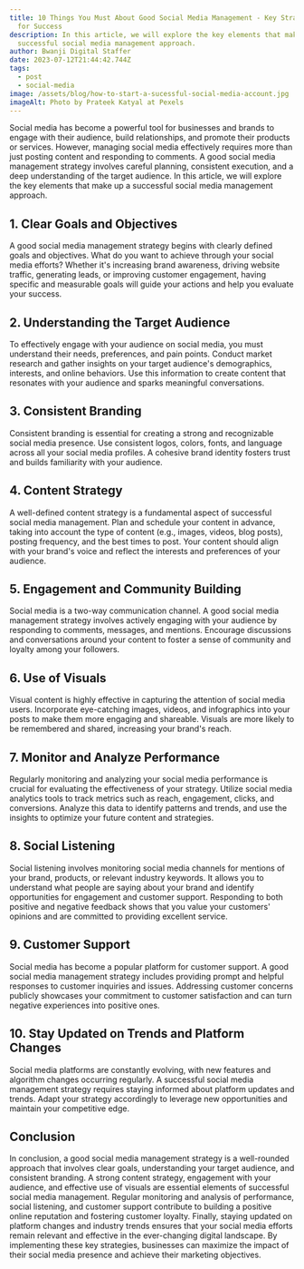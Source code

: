 ```yaml
---
title: 10 Things You Must About Good Social Media Management - Key Strategies
  for Success
description: In this article, we will explore the key elements that make up a
  successful social media management approach.
author: Bwanji Digital Staffer
date: 2023-07-12T21:44:42.744Z
tags:
  - post
  - social-media
image: /assets/blog/how-to-start-a-sucessful-social-media-account.jpg
imageAlt: Photo by Prateek Katyal at Pexels
---
```

Social media has become a powerful tool for businesses and brands to engage with their audience, build relationships, and promote their products or services. However, managing social media effectively requires more than just posting content and responding to comments. A good social media management strategy involves careful planning, consistent execution, and a deep understanding of the target audience. In this article, we will explore the key elements that make up a successful social media management approach.

## 1. Clear Goals and Objectives

A good social media management strategy begins with clearly defined goals and objectives. What do you want to achieve through your social media efforts? Whether it's increasing brand awareness, driving website traffic, generating leads, or improving customer engagement, having specific and measurable goals will guide your actions and help you evaluate your success.

## 2. Understanding the Target Audience

To effectively engage with your audience on social media, you must understand their needs, preferences, and pain points. Conduct market research and gather insights on your target audience's demographics, interests, and online behaviors. Use this information to create content that resonates with your audience and sparks meaningful conversations.

## 3. Consistent Branding

Consistent branding is essential for creating a strong and recognizable social media presence. Use consistent logos, colors, fonts, and language across all your social media profiles. A cohesive brand identity fosters trust and builds familiarity with your audience.

## 4. Content Strategy

A well-defined content strategy is a fundamental aspect of successful social media management. Plan and schedule your content in advance, taking into account the type of content (e.g., images, videos, blog posts), posting frequency, and the best times to post. Your content should align with your brand's voice and reflect the interests and preferences of your audience.

## 5. Engagement and Community Building

Social media is a two-way communication channel. A good social media management strategy involves actively engaging with your audience by responding to comments, messages, and mentions. Encourage discussions and conversations around your content to foster a sense of community and loyalty among your followers.

## 6. Use of Visuals

Visual content is highly effective in capturing the attention of social media users. Incorporate eye-catching images, videos, and infographics into your posts to make them more engaging and shareable. Visuals are more likely to be remembered and shared, increasing your brand's reach.

## 7. Monitor and Analyze Performance

Regularly monitoring and analyzing your social media performance is crucial for evaluating the effectiveness of your strategy. Utilize social media analytics tools to track metrics such as reach, engagement, clicks, and conversions. Analyze this data to identify patterns and trends, and use the insights to optimize your future content and strategies.

## 8. Social Listening

Social listening involves monitoring social media channels for mentions of your brand, products, or relevant industry keywords. It allows you to understand what people are saying about your brand and identify opportunities for engagement and customer support. Responding to both positive and negative feedback shows that you value your customers' opinions and are committed to providing excellent service.

## 9. Customer Support

Social media has become a popular platform for customer support. A good social media management strategy includes providing prompt and helpful responses to customer inquiries and issues. Addressing customer concerns publicly showcases your commitment to customer satisfaction and can turn negative experiences into positive ones.

## 10. Stay Updated on Trends and Platform Changes

Social media platforms are constantly evolving, with new features and algorithm changes occurring regularly. A successful social media management strategy requires staying informed about platform updates and trends. Adapt your strategy accordingly to leverage new opportunities and maintain your competitive edge.

## Conclusion

In conclusion, a good social media management strategy is a well-rounded approach that involves clear goals, understanding your target audience, and consistent branding. A strong content strategy, engagement with your audience, and effective use of visuals are essential elements of successful social media management. Regular monitoring and analysis of performance, social listening, and customer support contribute to building a positive online reputation and fostering customer loyalty. Finally, staying updated on platform changes and industry trends ensures that your social media efforts remain relevant and effective in the ever-changing digital landscape. By implementing these key strategies, businesses can maximize the impact of their social media presence and achieve their marketing objectives.